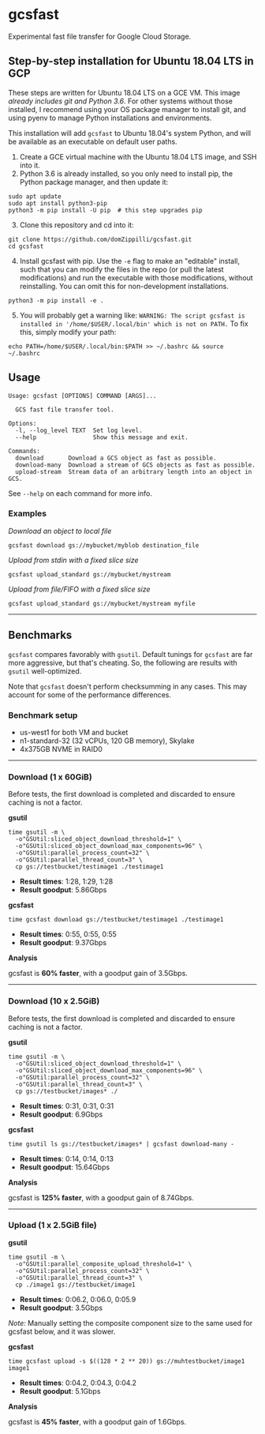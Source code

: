 # gcsfast

Experimental fast file transfer for Google Cloud Storage.

## Step-by-step installation for Ubuntu 18.04 LTS in GCP

These steps are written for Ubuntu 18.04 LTS on a GCE VM. This image _already
includes git and Python 3.6_. For other systems without those installed, I
recommend using your OS package manager to install git, and using pyenv to
manage Python installations and environments.

This installation will add `gcsfast` to Ubuntu 18.04's system Python, and will be
available as an executable on default user paths.

1. Create a GCE virtual machine with the Ubuntu 18.04 LTS image, and SSH into it.
2. Python 3.6 is already installed, so you only need to install pip, the Python package manager, and then update it:

```shell
sudo apt update
sudo apt install python3-pip
python3 -m pip install -U pip  # this step upgrades pip
```

3. Clone this repository and cd into it:

```shell
git clone https://github.com/domZippilli/gcsfast.git
cd gcsfast
```

4. Install gcsfast with pip. Use the `-e` flag to make an "editable" install,
   such that you can modify the files in the repo (or pull the latest
   modifications) and run the executable with those modifications, without
   reinstalling. You can omit this for non-development installations.

```shell
python3 -m pip install -e .
```

5. You will probably get a warning like:
   `WARNING: The script gcsfast is installed in '/home/$USER/.local/bin' which is not on PATH.` To fix this, simply modify your path:

```shell
echo PATH=/home/$USER/.local/bin:$PATH >> ~/.bashrc && source ~/.bashrc
```

## Usage

```
Usage: gcsfast [OPTIONS] COMMAND [ARGS]...

  GCS fast file transfer tool.

Options:
  -l, --log_level TEXT  Set log level.
  --help                Show this message and exit.

Commands:
  download       Download a GCS object as fast as possible.
  download-many  Download a stream of GCS objects as fast as possible.
  upload-stream  Stream data of an arbitrary length into an object in GCS.
```

See `--help` on each command for more info.

### Examples

_Download an object to local file_

`gcsfast download gs://mybucket/myblob destination_file`

_Upload from stdin with a fixed slice size_

`gcsfast upload_standard gs://mybucket/mystream`

_Upload from file/FIFO with a fixed slice size_

`gcsfast upload_standard gs://mybucket/mystream myfile`

---

## Benchmarks

`gcsfast` compares favorably with `gsutil`. Default tunings for `gcsfast` are
far more aggressive, but that's cheating. So, the following are results with
`gsutil` well-optimized.

Note that `gcsfast` doesn't perform checksumming in any cases. This may account
for some of the performance differences.

### Benchmark setup

- us-west1 for both VM and bucket
- n1-standard-32 (32 vCPUs, 120 GB memory), Skylake
- 4x375GB NVME in RAID0

---

### Download (1 x 60GiB)

Before tests, the first download is completed and discarded to ensure caching
is not a factor.

**gsutil**

```shell
time gsutil -m \
  -o"GSUtil:sliced_object_download_threshold=1" \
  -o"GSUtil:sliced_object_download_max_components=96" \
  -o"GSUtil:parallel_process_count=32" \
  -o"GSUtil:parallel_thread_count=3" \
  cp gs://testbucket/testimage1 ./testimage1
```

- **Result times**: 1:28, 1:29, 1:28
- **Result goodput**: 5.86Gbps

**gcsfast**

```shell
time gcsfast download gs://testbucket/testimage1 ./testimage1
```

- **Result times**: 0:55, 0:55, 0:55
- **Result goodput**: 9.37Gbps

**Analysis**

gcsfast is **60% faster**, with a goodput gain of 3.5Gbps.

---

### Download (10 x 2.5GiB)

Before tests, the first download is completed and discarded to ensure caching
is not a factor.

**gsutil**

```shell
time gsutil -m \
  -o"GSUtil:sliced_object_download_threshold=1" \
  -o"GSUtil:sliced_object_download_max_components=96" \
  -o"GSUtil:parallel_process_count=32" \
  -o"GSUtil:parallel_thread_count=3" \
  cp gs://testbucket/images* ./
```

- **Result times**: 0:31, 0:31, 0:31
- **Result goodput**: 6.9Gbps

**gcsfast**

```shell
time gsutil ls gs://testbucket/images* | gcsfast download-many -
```

- **Result times**: 0:14, 0:14, 0:13
- **Result goodput**: 15.64Gbps

**Analysis**

gcsfast is **125% faster**, with a goodput gain of 8.74Gbps.

---

### Upload (1 x 2.5GiB file)

**gsutil**

```shell
time gsutil -m \
  -o"GSUtil:parallel_composite_upload_threshold=1" \
  -o"GSUtil:parallel_process_count=32" \
  -o"GSUtil:parallel_thread_count=3" \
  cp ./image1 gs://testbucket/image1
```

- **Result times**: 0:06.2, 0:06.0, 0:05.9
- **Result goodput**: 3.5Gbps

_Note:_ Manually setting the composite component size to the same used for
gcsfast below, and it was slower.

**gcsfast**

```shell
time gcsfast upload -s $((128 * 2 ** 20)) gs://muhtestbucket/image1 image1
```

- **Result times**: 0:04.2, 0:04.3, 0:04.2
- **Result goodput**: 5.1Gbps

**Analysis**

gcsfast is **45% faster**, with a goodput gain of 1.6Gbps.

